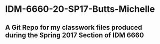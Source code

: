 # IDM-6660-20-SP17-Butts-Michelle

## A Git Repo for my classwork files produced during the Spring 2017 Section of IDM 6660

